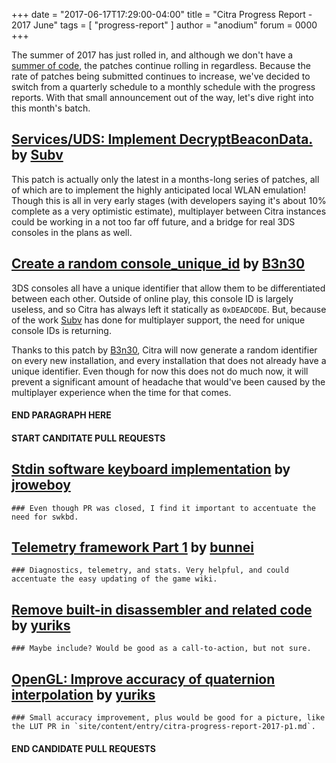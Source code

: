 +++
date = "2017-06-17T17:29:00-04:00"
title = "Citra Progress Report - 2017 June"
tags = [ "progress-report" ]
author = "anodium"
forum = 0000
+++

The summer of 2017 has just rolled in, and although we don't have a [summer of code](https://developers.google.com/open-source/gsoc/), the patches continue rolling in regardless. Because the rate of patches being submitted continues to increase, we've decided to switch from a quarterly schedule to a monthly schedule with the progress reports. With that small announcement out of the way, let's dive right into this month's batch.

## [Services/UDS: Implement DecryptBeaconData.](https://github.com/citra-emu/citra/pull/2737) by [Subv](https://github.com/Subv)

This patch is actually only the latest in a months-long series of patches, all of which are to implement the highly anticipated local WLAN emulation! Though this is all in very early stages (with developers saying it's about 10% complete as a very optimistic estimate), multiplayer between Citra instances could be working in a not too far off future, and a bridge for real 3DS consoles in the plans as well.

## [Create a random console_unique_id](https://github.com/citra-emu/citra/pull/2668) by [B3n30](https://github.com/B3n30)

3DS consoles all have a unique identifier that allow them to be differentiated between each other. Outside of online play, this console ID is largely useless, and so Citra has always left it statically as `0xDEADC0DE`. But, because of the work [Subv](https://github.com/Subv) has done for multiplayer support, the need for unique console IDs is returning.

Thanks to this patch by [B3n30](https://github.com/B3n30), Citra will now generate a random identifier on every new installation, and every installation that does not already have a unique identifier. Even though for now this does not do much now, it will prevent a significant amount of headache that would've been caused by the multiplayer experience when the time for that comes.

#### END PARAGRAPH HERE

#### START CANDITATE PULL REQUESTS ####

## [Stdin software keyboard implementation](https://github.com/citra-emu/citra/pull/2334) by [jroweboy](https://github.com/jroweboy)

    ### Even though PR was closed, I find it important to accentuate the need for swkbd.

## [Telemetry framework Part 1](https://github.com/citra-emu/citra/pull/2683) by [bunnei](https://github.com/bunnei)

    ### Diagnostics, telemetry, and stats. Very helpful, and could accentuate the easy updating of the game wiki.

## [Remove built-in disassembler and related code](https://github.com/citra-emu/citra/pull/2689) by [yuriks](https://github.com/yuriks)

    ### Maybe include? Would be good as a call-to-action, but not sure.

## [OpenGL: Improve accuracy of quaternion interpolation](https://github.com/citra-emu/citra/pull/2729) by [yuriks](https://github.com/yuriks)

    ### Small accuracy improvement, plus would be good for a picture, like the LUT PR in `site/content/entry/citra-progress-report-2017-p1.md`.

#### END CANDIDATE PULL REQUESTS ####
